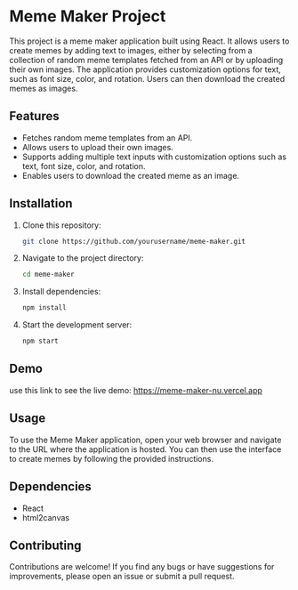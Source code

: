 # Meme Maker Project

This project is a meme maker application built using React. It allows users to create memes by adding text to images, either by selecting from a collection of random meme templates fetched from an API or by uploading their own images. The application provides customization options for text, such as font size, color, and rotation. Users can then download the created memes as images.

## Features

- Fetches random meme templates from an API.
- Allows users to upload their own images.
- Supports adding multiple text inputs with customization options such as text, font size, color, and rotation.
- Enables users to download the created meme as an image.

## Installation

1. Clone this repository:
    ```bash
    git clone https://github.com/yourusername/meme-maker.git
    ```

2. Navigate to the project directory:
    ```bash
    cd meme-maker
    ```

3. Install dependencies:
    ```bash
    npm install
    ```

4. Start the development server:
    ```bash
    npm start
    ```

## Demo

use this link to see the live demo: https://meme-maker-nu.vercel.app

## Usage

To use the Meme Maker application, open your web browser and navigate to the URL where the application is hosted. You can then use the interface to create memes by following the provided instructions.

## Dependencies

- React
- html2canvas

## Contributing

Contributions are welcome! If you find any bugs or have suggestions for improvements, please open an issue or submit a pull request.